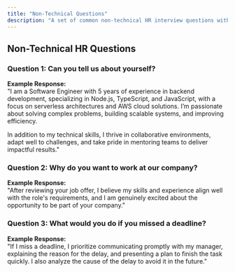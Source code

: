 ```yaml
---
title: "Non-Technical Questions"
description: "A set of common non-technical HR interview questions with sample answers."
---
```


## Non-Technical HR Questions

### Question 1: Can you tell us about yourself?

**Example Response:**  
"I am a Software Engineer with 5 years of experience in backend development, specializing in Node.js, TypeScript, and JavaScript, with a focus on serverless architectures and AWS cloud solutions. I’m passionate about solving complex problems, building scalable systems, and improving efficiency.

In addition to my technical skills, I thrive in collaborative environments, adapt well to challenges, and take pride in mentoring teams to deliver impactful results."

### Question 2: Why do you want to work at our company?

**Example Response:**  
"After reviewing your job offer, I believe my skills and experience align well with the role's requirements, and I am genuinely excited about the opportunity to be part of your company."

### Question 3: What would you do if you missed a deadline?

**Example Response:**  
"If I miss a deadline, I prioritize communicating promptly with my manager, explaining the reason for the delay, and presenting a plan to finish the task quickly. I also analyze the cause of the delay to avoid it in the future."
